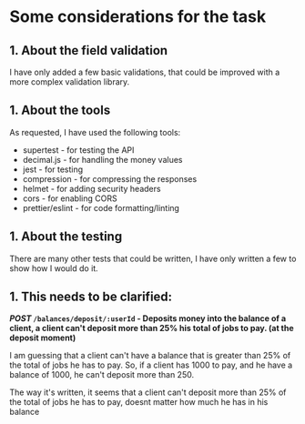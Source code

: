 # Some considerations for the task

## 1. About the field validation
I have only added a few basic validations, that could be improved with a more complex validation library.

## 1. About the tools
As requested, I have used the following tools:
- supertest - for testing the API
- decimal.js - for handling the money values
- jest - for testing
- compression - for compressing the responses
- helmet - for adding security headers
- cors - for enabling CORS
- prettier/eslint - for code formatting/linting

## 1. About the testing
There are many other tests that could be written, I have only written a few to show how I would do it.

## 1. This needs to be clarified:
__***POST*** `/balances/deposit/:userId` - Deposits money into the balance of a client, a client can't deposit more than 25% his total of jobs to pay. (at the deposit moment)__

I am guessing that a client can't have a balance that is greater than 25% of the total of jobs he has to pay. So, if a client has 1000 to pay, and he have a balance of 1000, he can't deposit more than 250.

The way it's written, it seems that a client can't deposit more than 25% of the total of jobs he has to pay, doesnt matter how much he has in his balance